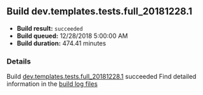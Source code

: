 ## Build dev.templates.tests.full_20181228.1
- **Build result:** `succeeded`
- **Build queued:** 12/28/2018 5:00:00 AM
- **Build duration:** 474.41 minutes
### Details
Build [dev.templates.tests.full_20181228.1](https://winappstudio.visualstudio.com/web/build.aspx?pcguid=a4ef43be-68ce-4195-a619-079b4d9834c2&builduri=vstfs%3a%2f%2f%2fBuild%2fBuild%2f26822) succeeded
Find detailed information in the [build log files](https://uwpctdiags.blob.core.windows.net/buildlogs/dev.templates.tests.full_20181228.1_logs.zip)
